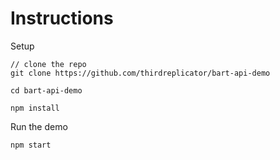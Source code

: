 # Instructions

Setup

```
// clone the repo
git clone https://github.com/thirdreplicator/bart-api-demo

cd bart-api-demo

npm install
```

Run the demo

```
npm start
```

